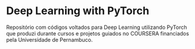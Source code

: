 # Deep Learning with PyTorch

Repositório com códigos voltados para Deep Learning utilizando PyTorch que produzi
durante cursos e projetos guiados no COURSERA financiados pela Universidade de Pernambuco.
